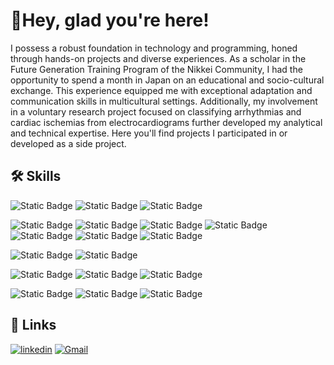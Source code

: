 # 🤗Hey, glad you're here!
I possess a robust foundation in technology and programming, honed through hands-on projects and diverse experiences. As a scholar in the Future Generation Training Program of the Nikkei Community, I had the opportunity to spend a month in Japan on an educational and socio-cultural exchange. This experience equipped me with exceptional adaptation and communication skills in multicultural settings. Additionally, my involvement in a voluntary research project focused on classifying arrhythmias and cardiac ischemias from electrocardiograms further developed my analytical and technical expertise.
Here you'll find projects I participated in or developed as a side project. 

## 🛠 Skills

![Static Badge](https://img.shields.io/badge/Python-20232A?style=for-the-badge&logo=python&logoColor=fff)
![Static Badge](https://img.shields.io/badge/Java-20232A?style=for-the-badge&logo=openjdk&logoColor=orange)
![Static Badge](https://img.shields.io/badge/JavaScript-20232A?style=for-the-badge&logo=javascript&logoColor=yellow)

![Static Badge](https://img.shields.io/badge/django-20232A?style=for-the-badge&logo=django&logoColor=green)
![Static Badge](https://img.shields.io/badge/pandas-20232A?style=for-the-badge&logo=pandas)
![Static Badge](https://img.shields.io/badge/numpy-20232A?style=for-the-badge&logo=numpy)
![Static Badge](https://img.shields.io/badge/tensorflow-20232A?style=for-the-badge&logo=tensorflow)
![Static Badge](https://img.shields.io/badge/scikitlearn-20232A?style=for-the-badge&logo=scikitlearn)
![Static Badge](https://img.shields.io/badge/opencv-20232A?style=for-the-badge&logo=opencv)
![Static Badge](https://img.shields.io/badge/jupyter-20232A?style=for-the-badge&logo=jupyter)

![Static Badge](https://img.shields.io/badge/Postgresql-20232A?style=for-the-badge&logo=postgresql&logoColor=blue)
![Static Badge](https://img.shields.io/badge/MongoDB-20232A?style=for-the-badge&logo=mongodb&logoColor=green)

![Static Badge](https://img.shields.io/badge/HTML-20232A?style=for-the-badge&logo=html5&logoColor=orange)
![Static Badge](https://img.shields.io/badge/CSS-20232A?style=for-the-badge&logo=css3&logoColor=blue)
![Static Badge](https://img.shields.io/badge/Postman-20232A?style=for-the-badge&logo=postman&logoColor=orange)

![Static Badge](https://img.shields.io/badge/GIT-20232A?style=for-the-badge&logo=git&logoColor=orange)
![Static Badge](https://img.shields.io/badge/Oracle%20Cloud-20232A?style=for-the-badge&logo=oracle&logoColor=orange)
![Static Badge](https://img.shields.io/badge/AWS-20232A?style=for-the-badge&logo=amazon-web-services&logoColor=white)


## 🔗 Links
[![linkedin](https://img.shields.io/badge/linkedin-0A66C2?style=for-the-badge&logo=linkedin&logoColor=white)](https://www.linkedin.com/in/kenzo-komati/)
[![Gmail](https://img.shields.io/badge/Mail-c14438?style=for-the-badge&logo=gmail&logoColor=white)](mailto:kenzo.komati@gmail.com)
